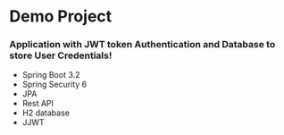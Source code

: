 # Demo Project

### Application with JWT token Authentication and Database to store User Credentials!

* Spring Boot 3.2
* Spring Security 6
* JPA
* Rest API
* H2 database
* JJWT